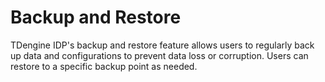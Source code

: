 # Backup and Restore

TDengine IDP's backup and restore feature allows users to regularly back up data and configurations to prevent data loss or corruption. Users can restore to a specific backup point as needed.